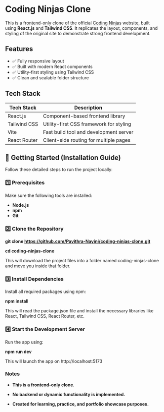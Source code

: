 # Coding Ninjas Clone

This is a frontend-only clone of the official [Coding Ninjas](https://www.codingninjas.com/) website, built using **React.js** and **Tailwind CSS**. It replicates the layout, components, and styling of the original site to demonstrate strong frontend development.

## Features

- ✅ Fully responsive layout  
- ✅ Built with modern React components  
- ✅ Utility-first styling using Tailwind CSS  
- ✅ Clean and scalable folder structure

##  Tech Stack

| Tech Stack     |   Description                              |
|----------------|--------------------------------------------|
| React.js       |  Component-based frontend library          |
| Tailwind CSS   |  Utility-first CSS framework for styling   |
| Vite           |  Fast build tool and development server    |
| React Router   |  Client-side routing for multiple pages    |


## 🔧 Getting Started (Installation Guide)

Follow these detailed steps to run the project locally:

### 1️⃣ Prerequisites

Make sure the following tools are installed:

- **Node.js** 
- **npm** 
- **Git**


### 2️⃣ Clone the Repository


**git clone https://github.com/Pavithra-Nayini/coding-ninjas-clone.git**

**cd coding-ninjas-clone**

This will download the project files into a folder named coding-ninjas-clone and move you inside that folder.

### 3️⃣ Install Dependencies

Install all required packages using npm:

**npm install**

This will read the package.json file and install the necessary libraries like React, Tailwind CSS, React Router, etc.

### 4️⃣ Start the Development Server

Run the app using:

**npm run dev**

This will launch the app on http://localhost:5173

 ### Notes
 
- **This is a frontend-only clone.**

- **No backend or dynamic functionality is implemented.**

- **Created for learning, practice, and portfolio showcase purposes.**

